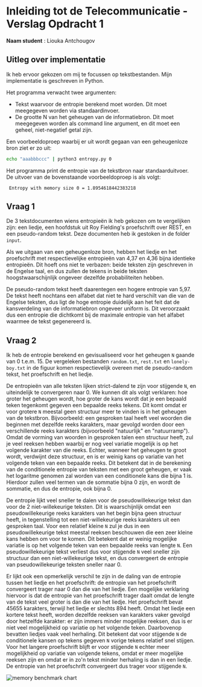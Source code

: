 # Inleiding tot de Telecommunicatie - Verslag Opdracht 1

__Naam student__ : Liouka Antchougov

## Uitleg over implementatie
Ik heb ervoor gekozen om mij te focussen op tekstbestanden. Mijn implementatie is geschreven in Python.

Het programma verwacht twee argumenten:

- Tekst waarvoor de entropie berekend moet worden. Dit moet meegegeven worden via standaardinvoer.
- De grootte N van het geheugen van de informatiebron. Dit moet meegegeven worden als command line argument, en dit moet een geheel, niet-negatief getal zijn.

Een voorbeeldoproep waarbij er uit wordt gegaan van een geheugenloze bron ziet er zo uit:

```bash
echo "aaabbbccc" | python3 entropy.py 0 
```

Het programma print de entropie van de tekstbron naar standaarduitvoer. De uitvoer van de bovenstaande voorbeeldoproep is als volgt:

``` Entropy with memory size 0 = 1.8954618442383218```

## Vraag 1

De 3 tekstdocumenten wiens entropieën ik heb gekozen om te vergelijken zijn: een liedje, een hoofdstuk uit Roy Fielding's proefschrift over REST, en een pseudo-random tekst. Deze documenten heb ik gestoken in de folder `input`.



Als we uitgaan van een geheugenloze bron, hebben het liedje en het proefschrift met respectievelijke entropieën van 4,37 en 4,36 bijna identieke entropieën. Dit hoeft ons niet te verbazen: beide teksten zijn geschreven in de Engelse taal, en dus zullen de tekens in beide teksten hoogstwaarschijnlijk ongeveer dezelfde probabiliteiten hebben.



De pseudo-random tekst heeft daarentegen een hogere entropie van 5,97. De tekst heeft nochtans een alfabet dat niet te hard verschilt van die van de Engelse teksten, dus ligt de hoge entropie duidelijk aan het feit dat de kansverdeling van de informatiebron ongeveer uniform is. Dit veroorzaakt dus een entropie die dichtkomt bij de maximale entropie van het alfabet waarmee de tekst gegenereerd is.

## Vraag 2

Ik heb de entropie berekend en gevisualiseerd voor het geheugen `N` gaande van 0 t.e.m. 15. De vergeleken bestanden `random.txt`, `rest.txt` en `lonely-boy.txt` in de figuur komen respectievelijk overeen met de pseudo-random tekst, het proefschrift en het liedje.



De entropieën van alle teksten lijken strict-dalend te zijn voor stijgende `N`, en uiteindelijk te convergeren naar 0. We kunnen dit als volgt verklaren: hoe groter het geheugen wordt, hoe groter de kans wordt dat je een bepaald teken tegenkomt gegeven een bepaalde reeks tekens. Dit komt omdat er voor grotere `N` meestal geen structuur meer te vinden is in het geheugen van de tekstbron. Bijvoorbeeld: een gesproken taal heeft veel woorden die beginnen met dezelfde reeks karakters, maar gevolgd worden door een verschillende reeks karakters (bijvoorbeeld "natuurlijk" en "natuurramp"). Omdat de vorming van woorden in gesproken talen een structuur heeft, zul je veel reeksen hebben waarbij er nog veel variatie mogelijk is op het volgende karakter van die reeks. Echter, wanneer het geheugen te groot wordt, verdwijnt deze structuur, en is er weinig kans op variatie van het volgende teken van een bepaalde reeks. Dit betekent dat in de berekening van de conditionele entropie van teksten met een groot geheugen, er vaak het logaritme genomen zal worden van een conditionele kans die bijna 1 is. Hierdoor zullen veel termen van de sommatie bijna 0 zijn, en wordt de sommatie, en dus de entropie, ook bijna 0.



De entropie lijkt veel sneller te dalen voor de pseudowillekeurige tekst dan voor de 2 niet-willekeurige teksten. Dit is waarschijnlijk omdat een pseudowillekeurige reeks karakters van het begin bijna geen structuur heeft, in tegenstelling tot een niet-willekeurige reeks karakters uit een gesproken taal. Voor een relatief kleine `N` zul je dus in een pseudowillekeurige tekst meestal reeksen beschouwen die een zeer kleine kans hebben om voor te komen. Dit betekent dat er weinig mogelijke variatie is op het volgende teken van een bepaalde reeks van lengte `N`. Een pseudowillekeurige tekst verliest dus voor stijgende `N` veel sneller zijn structuur dan een niet-willekeurige tekst, en dus convergeert de entropie van pseudowillekeurige teksten sneller naar 0.



Er lijkt ook een opmerkelijk verschil te zijn in de daling van de entropie tussen het liedje en het proefschrift: de entropie van het proefschrift convergeert trager naar 0 dan die van het liedje. Een mogelijke verklaring hiervoor is dat de entropie van het proefschrift trager daalt omdat de lengte van de tekst veel groter is dan die van het liedje. Het proefschrift bevat 45655 karakters, terwijl het liedje er slechts 894 heeft. Omdat het liedje een kortere tekst heeft, worden dezelfde reeksen van karakters vaker gevolgd door hetzelfde karakter: er zijn immers minder mogelijke reeksen, dus is er niet veel mogelijkheid op variatie op het volgende teken. Daarbovenop bevatten liedjes vaak veel herhaling. Dit betekent dat voor stijgende `N` de conditionele kansen op tekens gegeven `N` vorige tekens relatief snel stijgen. Voor het langere proefschrift blijft er voor stijgende `N` echter meer mogelijkheid op variatie van volgende tekens, omdat er meer mogelijke reeksen zijn en omdat er in zo'n tekst minder herhaling is dan in een liedje. De entropie van het proefschrift convergeert dus trager voor stijgende `N`.

![memory benchmark chart](benchmark.png "Entropie voor verschillende waarden van N")

